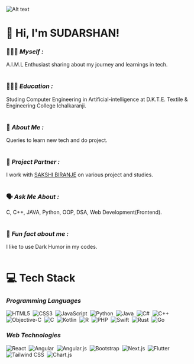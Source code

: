 ![Alt text](https://user-images.githubusercontent.com/90236635/232446433-d5540fa2-fe28-4bb8-b929-cdb51fe61336.gif)
# 👋 Hi, I'm SUDARSHAN!
<!--SPRX77-->
### 🧑🏻‍💼 *Myself :*<br/>
<!--SPRX77-->
 A.I.M.L Enthusiast sharing about my journey and learnings in tech.<br/><br/>
### 👩🏻‍💻 *Education :*<br>
<!--SPRX77-->
Studing Computer Engineering in Artificial-intelligence at D.K.T.E. Textile & Engineering College Ichalkaranji.<br/><br/>

### 🧠 *About Me :*<br>
<!--If I found anybody copied my code. It will be very bad for that person so keep your dirty hands away from my beautiful code ...-->
Queries to learn new tech and do project.<br/><br/>
### 👫 *Project Partner :*<br>
<!--SPRX77-->
I work with [SAKSHI BIRANJE](https://github.com/SakshiBiranje) on various project and studies.<br/><br/>
### 🗣 *Ask Me About :*<br/>
<!--SPRX77-->
C, C++, JAVA, Python, OOP, DSA, Web Development(Frontend). <br/><br/>
### 💭 *Fun fact about me :* <br/>
<!--SPRX77-->
I like to use Dark Humor in my codes.<br/><br/>
<!--SPRX77-->

# 💻 Tech Stack
### *Programming Languages*
![HTML5](https://img.shields.io/badge/HTML5-%230d1117?style=flat&logo=html5&logoColor=%23E34F26)&nbsp;
![CSS3](https://img.shields.io/badge/CSS3-%230d1117?style=flat&logo=css3&logoColor=%231572B6)&nbsp;
![JavaScript](https://img.shields.io/badge/JavaScript-%230d1117?style=flat&logo=javascript&logoColor=%23F7DF1E)&nbsp;
![Python](https://img.shields.io/badge/Python-%230d1117?style=flat&logo=python&logoColor=%23ffdd54)&nbsp;
![Java](https://img.shields.io/badge/Java-%230d1117?style=flat&logo=openjdk&logoColor=%23ED8B00)&nbsp;
![C#](https://img.shields.io/badge/C%23-%230d1117?style=flat&logo=csharp&logoColor=%23239120)&nbsp;
![C++](https://img.shields.io/badge/C%2B%2B-%230d1117?style=flat&logo=c%2B%2B&logoColor=%2300599C)&nbsp;
![Objective-C](https://img.shields.io/badge/Objective--C-%230d1117?style=flat&logo=apple&logoColor=%233A95E3)&nbsp;
![C](https://img.shields.io/badge/C-%230d1117?style=flat&logo=c&logoColor=%2300599C)&nbsp;
![Kotlin](https://img.shields.io/badge/Kotlin-%230d1117?style=flat&logo=kotlin&logoColor=%237F52FF)&nbsp;
![R](https://img.shields.io/badge/R-%230d1117?style=flat&logo=r&logoColor=%23276DC3)&nbsp;
![PHP](https://img.shields.io/badge/PHP-%230d1117?style=flat&logo=php&logoColor=%23777BB4)&nbsp;
![Swift](https://img.shields.io/badge/Swift-%230d1117?style=flat&logo=swift&logoColor=%23F54A2A)&nbsp;
![Rust](https://img.shields.io/badge/Rust-%230d1117?style=flat&logo=rust&logoColor=white)&nbsp;
![Go](https://img.shields.io/badge/Go-%230d1117?style=flat&logo=go&logoColor=%2300ADD8)&nbsp;

<!--SPRX77-->
### *Web Technologies*
![React](https://img.shields.io/badge/React-%230d1117?style=flat&logo=react&logoColor=%2361DAFB)&nbsp;
![Angular](https://img.shields.io/badge/Angular-%230d1117?style=flat&logo=angular&logoColor=%23DD0031)&nbsp;
![Angular.js](https://img.shields.io/badge/Angular.js-%230d1117?style=flat&logo=angularjs&logoColor=%23E23237)&nbsp;
![Bootstrap](https://img.shields.io/badge/Bootstrap-%230d1117?style=flat&logo=bootstrap&logoColor=%238511FA)&nbsp;
![Next.js](https://img.shields.io/badge/Next.js-%230d1117?style=flat&logo=nextdotjs&logoColor=white)&nbsp;
![Flutter](https://img.shields.io/badge/Flutter-%230d1117?style=flat&logo=flutter&logoColor=%2302569B)&nbsp;
![Tailwind CSS](https://img.shields.io/badge/Tailwind%20CSS-%230d1117?style=flat&logo=tailwind-css&logoColor=%2344A8B4)&nbsp;
![Chart.js](https://img.shields.io/badge/Chart.js-%230d1117?style=flat&logo=chart.js&logoColor=%23F5788D)&nbsp;
